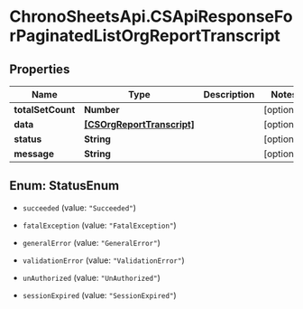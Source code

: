 # ChronoSheetsApi.CSApiResponseForPaginatedListOrgReportTranscript

## Properties
Name | Type | Description | Notes
------------ | ------------- | ------------- | -------------
**totalSetCount** | **Number** |  | [optional] 
**data** | [**[CSOrgReportTranscript]**](CSOrgReportTranscript.md) |  | [optional] 
**status** | **String** |  | [optional] 
**message** | **String** |  | [optional] 


<a name="StatusEnum"></a>
## Enum: StatusEnum


* `succeeded` (value: `"Succeeded"`)

* `fatalException` (value: `"FatalException"`)

* `generalError` (value: `"GeneralError"`)

* `validationError` (value: `"ValidationError"`)

* `unAuthorized` (value: `"UnAuthorized"`)

* `sessionExpired` (value: `"SessionExpired"`)




